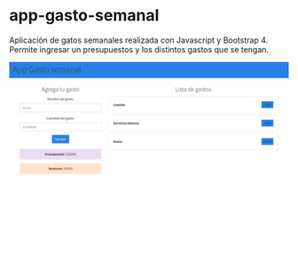 # app-gasto-semanal
Aplicación de gatos semanales realizada con Javascript y Bootstrap 4. Permite ingresar un presupuestos y los distintos gastos que se tengan.


![alt_text](https://github.com/marcosmap1998/app-gasto-semanal/blob/master/app-terminada.png)

